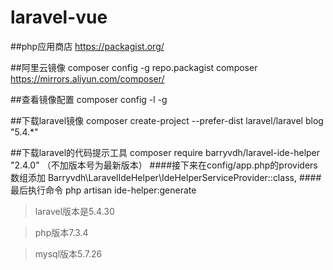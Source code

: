 # laravel-vue

##php应用商店
https://packagist.org/

##阿里云镜像
composer config -g repo.packagist composer https://mirrors.aliyun.com/composer/

##查看镜像配置
composer config -l -g

##下载laravel镜像
composer create-project --prefer-dist laravel/laravel blog "5.4.*"

##下载laravel的代码提示工具
composer require barryvdh/laravel-ide-helper "2.4.0"
（不加版本号为最新版本）
####接下来在config/app.php的providers数组添加
Barryvdh\LaravelIdeHelper\IdeHelperServiceProvider::class,
####最后执行命令
php artisan ide-helper:generate

>laravel版本是5.4.30

>php版本7.3.4

>mysql版本5.7.26